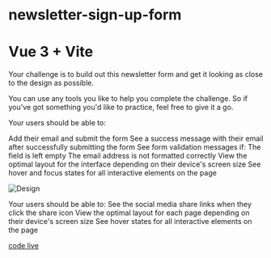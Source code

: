 # newsletter-sign-up-form
# Vue 3 + Vite

Your challenge is to build out this newsletter form and get it looking as close to the design as possible.

You can use any tools you like to help you complete the challenge. So if you've got something you'd like to practice, feel free to give it a go.

Your users should be able to:

Add their email and submit the form
See a success message with their email after successfully submitting the form
See form validation messages if:
The field is left empty
The email address is not formatted correctly
View the optimal layout for the interface depending on their device's screen size
See hover and focus states for all interactive elements on the page

![Design]()

Your users should be able to:
See the social media share links when they click the share icon
View the optimal layout for each page depending on their device's screen size
See hover states for all interactive elements on the page

[code live]()


